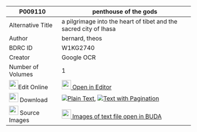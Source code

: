 |P009110|penthouse of the gods 
| --- | --- 
|Alternative Title |a pilgrimage into the heart of tibet and the sacred city of lhasa
|Author| bernard, theos
|BDRC ID | W1KG2740
|Creator | Google OCR
|Number of Volumes| 1
|<img width="25" src="https://img.icons8.com/color/25/000000/edit-property.png">Edit Online| [<img width="25" src="https://avatars.githubusercontent.com/u/45091458?s=200&v=4"> Open in Editor](http://editor.openpecha.org/P009110)
|<img width="25" src="https://img.icons8.com/fluent/48/000000/download-2.png"/>  Download | [![](https://img.icons8.com/color/20/000000/txt.png)Plain Text](https://github.com/Openpecha/P009110/releases/download/v2/penthouse_of_the_gods_plain_P009110.zip), [![](https://img.icons8.com/color/20/000000/txt.png)Text with Pagination](https://github.com/Openpecha/P009110/releases/download/v2/penthouse_of_the_gods_pages_P009110.zip)
|<img width="25" src="https://img.icons8.com/plasticine/100/000000/pictures-folder.png"/>  Source Images | [<img width="25" src="https://library.bdrc.io/icons/BUDA-small.svg"> Images of text file open in BUDA](https://library.bdrc.io/show/bdr:W1KG2740)